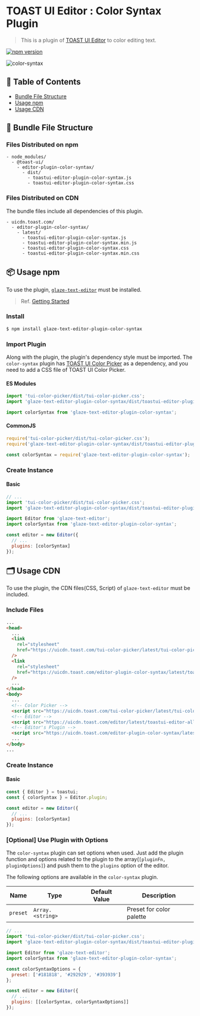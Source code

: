# TOAST UI Editor : Color Syntax Plugin

> This is a plugin of [TOAST UI Editor](https://github.com/nhn/tui.editor/tree/master/apps/editor) to color editing text.

[![npm version](https://img.shields.io/npm/v/glaze-text-editor-plugin-color-syntax.svg)](https://www.npmjs.com/package/glaze-text-editor-plugin-color-syntax)

![color-syntax](https://user-images.githubusercontent.com/37766175/121813686-28710680-cca8-11eb-87c6-1dc9625369b0.png)

## 🚩 Table of Contents

- [Bundle File Structure](#-bundle-file-structure)
- [Usage npm](#-usage-npm)
- [Usage CDN](#-usage-cdn)

## 📁 Bundle File Structure

### Files Distributed on npm

```
- node_modules/
  - @toast-ui/
    - editor-plugin-color-syntax/
      - dist/
        - toastui-editor-plugin-color-syntax.js
        - toastui-editor-plugin-color-syntax.css
```

### Files Distributed on CDN

The bundle files include all dependencies of this plugin.

```
- uicdn.toast.com/
  - editor-plugin-color-syntax/
    - latest/
      - toastui-editor-plugin-color-syntax.js
      - toastui-editor-plugin-color-syntax.min.js
      - toastui-editor-plugin-color-syntax.css
      - toastui-editor-plugin-color-syntax.min.css
```

## 📦 Usage npm

To use the plugin, [`glaze-text-editor`](https://github.com/nhn/tui.editor/tree/master/apps/editor) must be installed.

> Ref. [Getting Started](https://github.com/nhn/tui.editor/blob/master/docs/en/getting-started.md)

### Install

```sh
$ npm install glaze-text-editor-plugin-color-syntax
```

### Import Plugin

Along with the plugin, the plugin's dependency style must be imported. The `color-syntax` plugin has [TOAST UI Color Picker](https://github.com/nhn/tui.color-picker) as a dependency, and you need to add a CSS file of TOAST UI Color Picker.

#### ES Modules

```js
import 'tui-color-picker/dist/tui-color-picker.css';
import 'glaze-text-editor-plugin-color-syntax/dist/toastui-editor-plugin-color-syntax.css';

import colorSyntax from 'glaze-text-editor-plugin-color-syntax';
```

#### CommonJS

```js
require('tui-color-picker/dist/tui-color-picker.css');
require('glaze-text-editor-plugin-color-syntax/dist/toastui-editor-plugin-color-syntax.css');

const colorSyntax = require('glaze-text-editor-plugin-color-syntax');
```

### Create Instance

#### Basic

```js
// ...
import 'tui-color-picker/dist/tui-color-picker.css';
import 'glaze-text-editor-plugin-color-syntax/dist/toastui-editor-plugin-color-syntax.css';

import Editor from 'glaze-text-editor';
import colorSyntax from 'glaze-text-editor-plugin-color-syntax';

const editor = new Editor({
  // ...
  plugins: [colorSyntax]
});
```

## 🗂 Usage CDN

To use the plugin, the CDN files(CSS, Script) of `glaze-text-editor` must be included.

### Include Files

```html
...
<head>
  ...
  <link
    rel="stylesheet"
    href="https://uicdn.toast.com/tui-color-picker/latest/tui-color-picker.min.css"
  />
  <link
    rel="stylesheet"
    href="https://uicdn.toast.com/editor-plugin-color-syntax/latest/toastui-editor-plugin-color-syntax.min.css"
  />
  ...
</head>
<body>
  ...
  <!-- Color Picker -->
  <script src="https://uicdn.toast.com/tui-color-picker/latest/tui-color-picker.min.js"></script>
  <!-- Editor -->
  <script src="https://uicdn.toast.com/editor/latest/toastui-editor-all.min.js"></script>
  <!-- Editor's Plugin -->
  <script src="https://uicdn.toast.com/editor-plugin-color-syntax/latest/toastui-editor-plugin-color-syntax.min.js"></script>
  ...
</body>
...
```

### Create Instance

#### Basic

```js
const { Editor } = toastui;
const { colorSyntax } = Editor.plugin;

const editor = new Editor({
  // ...
  plugins: [colorSyntax]
});
```

### [Optional] Use Plugin with Options

The `color-syntax` plugin can set options when used. Just add the plugin function and options related to the plugin to the array(`[pluginFn, pluginOptions]`) and push them to the `plugins` option of the editor.

The following options are available in the `color-syntax` plugin.

| Name              | Type             | Default Value | Description                      |
| ----------------- | ---------------- | ------------- | -------------------------------- |
| `preset`          | `Array.<string>` |               | Preset for color palette         |

```js
// ...
import 'tui-color-picker/dist/tui-color-picker.css';
import 'glaze-text-editor-plugin-color-syntax/dist/toastui-editor-plugin-color-syntax.css';

import Editor from 'glaze-text-editor';
import colorSyntax from 'glaze-text-editor-plugin-color-syntax';

const colorSyntaxOptions = {
  preset: ['#181818', '#292929', '#393939']
};

const editor = new Editor({
  // ...
  plugins: [[colorSyntax, colorSyntaxOptions]]
});
```
